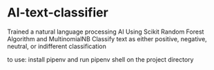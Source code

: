 # AI-text-classifier
Trained a natural language processing AI Using Scikit Random Forest Algorithm and MultinomialNB
Classify text as either positive, negative, neutral, or indifferent classification

to use: install pipenv and run pipenv shell on the project directory